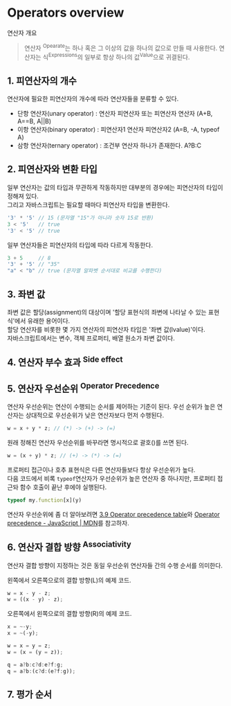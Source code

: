 # Operators overview

<p class="sub-title">연산자 개요</p>

> 연산자 <sup>Opearate</sup>는 하나 혹은 그 이상의 값을 하나의 값으로 만들 때 사용한다.
> 연산자는 식<sup>Expressions</sup>의 일부로 항상 하나의 값<sup>Value</sup>으로 귀결된다.

## 1. 피연산자의 개수

연산자에 필요한 피연산자의 개수에 따라 연산자들을 분류할 수 있다.

* 단항 연산자(unary operator) : 연산자 피연산자 또는 피연산자 연산자 (A+B, A==B, A||B)
* 이항 연산자(binary operator) : 피연산자1 연산자 피연산자2 (A=B, -A, typeof A)
* 삼항 연산자(ternary operator) : 조건부 연산자 하나가 존재한다. A?B:C

## 2. 피연산자와 변환 타입

일부 연산자는 값의 타입과 무관하게 작동하지만 대부분의 경우에는 피연산자의 타입이 정해져 있다.  
그리고 자바스크립트는 필요할 때마다 피연산자 타입을 변환한다.

```js
'3' * '5' // 15 (문자열 "15"가 아니라 숫자 15로 반환)
3 < '5'   // true
'3' < '5' // true
```

일부 연산자들은 피연산자의 타입에 따라 다르게 작동한다.

```js
3 + 5     // 8
'3' + '5' // "35"
"a" < "b" // true (문자열 알파벳 순서대로 비교를 수행한다)
```

## 3. 좌변 값

좌변 값은 할당(assignment)의 대상이며 '할당 표현식의 좌변에 나타날 수 있는 표현식'에서 유래한 용어이다.  
할당 연산자를 비롯한 몇 가지 연산자의 피연산자 타입은 '좌변 값(lvalue)'이다.  
자바스크립트에서는 변수, 객체 프로퍼티, 배열 원소가 좌변 값이다.

## 4. 연산자 부수 효과 <sup>Side effect</sup>

## 5. 연산자 우선순위 <sup>Operator Precedence</sup>

연산자 우선순위는 연산이 수행되는 순서를 제어하는 기준이 된다.
우선 순위가 높은 연산자는 상대적으로 우선순위가 낮은 연산자보다 먼저 수행된다.

```js
w = x + y * z; // (*) -> (+) -> (=)
```

원래 정해진 연산자 우선순위를 바꾸라면 명시적으로 괄호()를 쓰면 된다.

```js
w = (x + y) * z; // (+) -> (*) -> (=)
```

프로퍼티 접근이나 호추 표현식은 다른 연산자들보다 항상 우선순위가 높다.  
다음 코드에서 비록 `typeof`연산자가 우선순위가 높은 연산자 중 하나지만, 프로퍼티 접근돠 함수 호출이 끝난 후에야 실행된다.

```js
typeof my.function[x](y)
```

연산자 우선순위에 좀 더 알아보려면 [3.9 Operator precedence table](/book/Operator-Precedence-Table.md)와 [Operator precedence - JavaScript | MDN](https://developer.mozilla.org/en-US/docs/Web/JavaScript/Reference/Operators/Operator_Precedence)를 참고하자.

## 6. 연산자 결합 방향 <sup>Associativity<sup>

연산자 결합 방향이 지정하는 것은 동일 우선순위 연산자들 간의 수행 순서를 의미한다.

왼쪽에서 오른쪽으로의 결합 방향(L)의 예제 코드.

```js
w = x - y - z;
w = ((x - y) - z);
```

오른쪽에서 왼쪽으로의 결합 방향(R)의 예제 코드.

```js
x = ~-y;
x = ~(-y);

w = x = y = z;
w = (x = (y = z));

q = a?b:c?d:e?f:g;
q = a?b:(c?d:(e?f:g));
```

## 7. 평가 순서